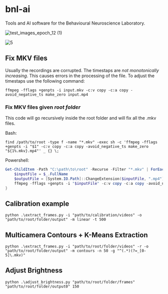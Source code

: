 # bnl-ai
Tools and AI software for the Behavioural Neuroscience Laboratory.

![test_images_epoch_12 (1)](https://github.com/user-attachments/assets/feb6353b-e7e6-487e-867e-6eefedbf4fde)

![5](https://github.com/user-attachments/assets/ac0899a4-5817-4e2c-9f6d-9e906e17b817)

## Fix MKV files
Usually the recordings are corrupted. The timestaps are *not monotonically increasing*. This causes errors in the
processing of the file. To adjust the timestaps use the following command:

```ffmpeg -fflags +genpts -i input.mkv -c:v copy -c:a copy -avoid_negative_ts make_zero input.mp4```

### Fix MKV files given *root folder*
This code will go recursively inside the root folder and will fix all the .mkv files.

Bash:
```Bash:
find /path/to/root -type f -name "*.mkv" -exec sh -c 'ffmpeg -fflags +genpts -i "$1" -c:v copy -c:a copy -avoid_negative_ts make_zero "${1%.mkv}.mp4"' _ {} \;
```

Powershell:
```Powershell
Get-ChildItem -Path "C:\path\to\root" -Recurse -Filter "*.mkv" | ForEach-Object {
    $inputFile = $_.FullName
    $outputFile = [System.IO.Path]::ChangeExtension($inputFile, ".mp4")
    ffmpeg -fflags +genpts -i "$inputFile" -c:v copy -c:a copy -avoid_negative_ts make_zero "$outputFile"
}
```


## Calibration example

```python .\extract_frames.py -i "path/to/calibration/videos" -o "path/to/root/folder/output" -m linear -t 500 ```

## Multicamera Contours + K-Means Extraction 

```python .\extract_frames.py -i "path/to/root/folder/videos" -r -o "path/to/root/folder/output" -m contours -n 50 -g "^(.*)(?=_[0-5]\.mkv)" ```

## Adjust Brightness
```python .\adjust_brightness.py "path/to/root/folder/frames" "path/to/root/folder/output0" 150```
